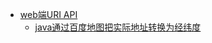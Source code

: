  - [web端URI API](http://lbsyun.baidu.com/index.php?title=uri/api/web)
    - [java通过百度地图把实际地址转换为经纬度](http://blog.csdn.net/xuweilinjijis/article/details/11519235)